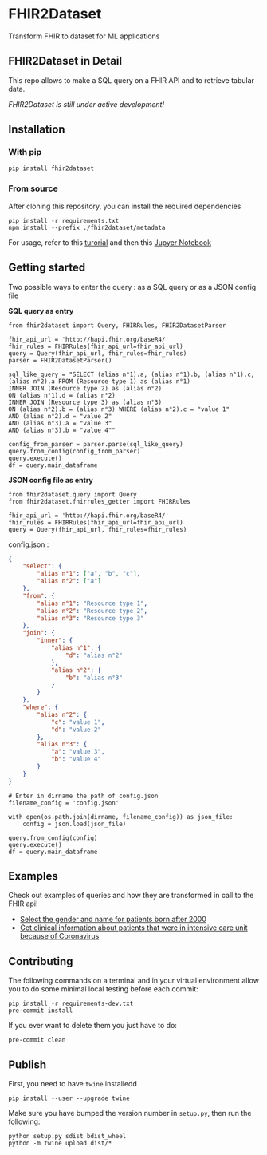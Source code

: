 # FHIR2Dataset

Transform FHIR to dataset for ML applications

## FHIR2Dataset in Detail

This repo allows to make a SQL query on a FHIR API and to retrieve tabular data.

_FHIR2Dataset is still under active development!_

## Installation

### With pip

`pip install fhir2dataset`

### From source

After cloning this repository, you can install the required dependencies

```
pip install -r requirements.txt
npm install --prefix ./fhir2dataset/metadata
```

For usage, refer to this [turorial](https://htmlpreview.github.io/?https://github.com/arkhn/FHIR2Dataset/blob/query_tests/examples/tutorial.html) and then this [Jupyer Notebook](examples/example.ipynb)

## Getting started

Two possible ways to enter the query : as a SQL query or as a JSON config file

**SQL query as entry**

```
from fhir2dataset import Query, FHIRRules, FHIR2DatasetParser

fhir_api_url = 'http://hapi.fhir.org/baseR4/'
fhir_rules = FHIRRules(fhir_api_url=fhir_api_url)
query = Query(fhir_api_url, fhir_rules=fhir_rules)
parser = FHIR2DatasetParser()
```

```
sql_like_query = "SELECT (alias n°1).a, (alias n°1).b, (alias n°1).c, (alias n°2).a FROM (Resource type 1) as (alias n°1)
INNER JOIN (Resource type 2) as (alias n°2)
ON (alias n°1).d = (alias n°2)
INNER JOIN (Resource type 3) as (alias n°3)
ON (alias n°2).b = (alias n°3) WHERE (alias n°2).c = "value 1"
AND (alias n°2).d = "value 2"
AND (alias n°3).a = "value 3"
AND (alias n°3).b = "value 4""
```

```
config_from_parser = parser.parse(sql_like_query)
query.from_config(config_from_parser)
query.execute()
df = query.main_dataframe
```

**JSON config file as entry**

```
from fhir2dataset.query import Query
from fhir2dataset.fhirrules_getter import FHIRRules

fhir_api_url = 'http://hapi.fhir.org/baseR4/'
fhir_rules = FHIRRules(fhir_api_url=fhir_api_url)
query = Query(fhir_api_url, fhir_rules=fhir_rules)
```

config.json :

```json
{
    "select": {
        "alias n°1": ["a", "b", "c"],
        "alias n°2": ["a"]
    },
    "from": {
        "alias n°1": "Resource type 1",
        "alias n°2": "Resource type 2",
        "alias n°3": "Resource type 3"
    },
    "join": {
        "inner": {
            "alias n°1": {
                "d": "alias n°2"
            },
            "alias n°2": {
                "b": "alias n°3"
            }
        }
    },
    "where": {
        "alias n°2": {
            "c": "value 1",
            "d": "value 2"
        },
        "alias n°3": {
            "a": "value 3",
            "b": "value 4"
        }
    }
}
```

```
# Enter in dirname the path of config.json
filename_config = 'config.json'

with open(os.path.join(dirname, filename_config)) as json_file:
    config = json.load(json_file)

query.from_config(config)
query.execute()
df = query.main_dataframe
```

## Examples

Check out examples of queries and how they are transformed in call to the FHIR api!

-   [Select the gender and name for patients born after 2000](examples/example1.md)
-   [Get clinical information about patients that were in intensive care unit because of Coronavirus](examples/example2.md)

## Contributing

The following commands on a terminal and in your virtual environment allow you to do some minimal local testing before each commit:

```
pip install -r requirements-dev.txt
pre-commit install
```

If you ever want to delete them you just have to do:

```
pre-commit clean
```

## Publish

First, you need to have `twine` installedd

```
pip install --user --upgrade twine
```

Make sure you have bumped the version number in `setup.py`, then run the following:

```
python setup.py sdist bdist_wheel
python -m twine upload dist/*
```

